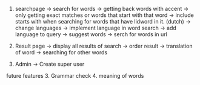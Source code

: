1. searchpage
    -> search for words
        -> getting back words with accent
        -> only getting exact matches or words that start with that word
        -> include starts with when searching for words that have lidword in it. (dutch)
    -> change languages
        -> implement language in word search
        -> add language to query
    -> suggest words
    -> serch for words in url

2. Result page
    -> display all results of search 
    -> order result
    -> translation of word
    -> searching for other words


3. Admin 
    -> Create super user


future features
3. Grammar check
4. meaning of words



